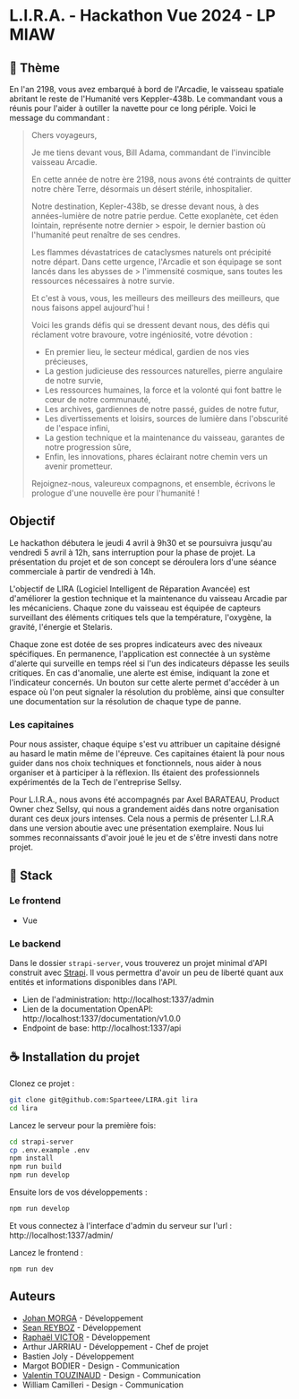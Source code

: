 # L.I.R.A. - Hackathon Vue 2024 - LP MIAW
## 🚀 Thème

En l'an 2198, vous avez embarqué à bord de l'Arcadie, le vaisseau spatiale abritant le reste de l'Humanité vers Keppler-438b. Le commandant vous a réunis pour l'aider à outiller la navette pour ce long périple. Voici le message du commandant :

> Chers voyageurs,
>
> Je me tiens devant vous, Bill Adama, commandant de l'invincible vaisseau Arcadie.
>
> En cette année de notre ère 2198, nous avons été contraints de quitter notre chère Terre, désormais un désert stérile, inhospitalier.
>
> Notre destination, Kepler-438b, se dresse devant nous, à des années-lumière de notre patrie perdue. Cette exoplanète, cet éden lointain, représente notre dernier > espoir, le dernier bastion où l'humanité peut renaître de ses cendres.
>
> Les flammes dévastatrices de cataclysmes naturels ont précipité notre départ. Dans cette urgence, l'Arcadie et son équipage se sont lancés dans les abysses de > l'immensité cosmique, sans toutes les ressources nécessaires à notre survie.
>
> Et c'est à vous, vous, les meilleurs des meilleurs des meilleurs, que nous faisons appel aujourd'hui !
>
> Voici les grands défis qui se dressent devant nous, des défis qui réclament votre bravoure, votre ingéniosité, votre dévotion :
>
> - En premier lieu, le secteur médical, gardien de nos vies précieuses,
> - La gestion judicieuse des ressources naturelles, pierre angulaire de notre survie,
> - Les ressources humaines, la force et la volonté qui font battre le cœur de notre communauté,
> - Les archives, gardiennes de notre passé, guides de notre futur,
> - Les divertissements et loisirs, sources de lumière dans l'obscurité de l'espace infini,
> - La gestion technique et la maintenance du vaisseau, garantes de notre progression sûre,
> - Enfin, les innovations, phares éclairant notre chemin vers un avenir prometteur.
>
> Rejoignez-nous, valeureux compagnons, et ensemble, écrivons le prologue d'une nouvelle ère pour l'humanité !

## Objectif

Le hackathon débutera le jeudi 4 avril à 9h30 et se poursuivra jusqu'au vendredi 5 avril à 12h, sans interruption pour la phase de projet. La présentation du projet et de son concept se déroulera lors d'une séance commerciale à partir de vendredi à 14h.

L'objectif de LIRA (Logiciel Intelligent de Réparation Avancée) est d'améliorer la gestion technique et la maintenance du vaisseau Arcadie par les mécaniciens. Chaque zone du vaisseau est équipée de capteurs surveillant des éléments critiques tels que la température, l'oxygène, la gravité, l'énergie et Stelaris.

Chaque zone est dotée de ses propres indicateurs avec des niveaux spécifiques. En permanence, l'application est connectée à un système d'alerte qui surveille en temps réel si l'un des indicateurs dépasse les seuils critiques. En cas d'anomalie, une alerte est émise, indiquant la zone et l'indicateur concernés. Un bouton sur cette alerte permet d'accéder à un espace où l'on peut signaler la résolution du problème, ainsi que consulter une documentation sur la résolution de chaque type de panne.

### Les capitaines

Pour nous assister, chaque équipe s'est vu attribuer un capitaine désigné au hasard le matin même de l'épreuve. Ces capitaines étaient là pour nous guider dans nos choix techniques et fonctionnels, nous aider à nous organiser et à participer à la réflexion. Ils étaient des professionnels expérimentés de la Tech de l'entreprise Sellsy.

Pour L.I.R.A., nous avons été accompagnés par Axel BARATEAU, Product Owner chez Sellsy, qui nous a grandement aidés dans notre organisation durant ces deux jours intenses. Cela nous a permis de présenter L.I.R.A dans une version aboutie avec une présentation exemplaire. Nous lui sommes reconnaissants d'avoir joué le jeu et de s'être investi dans notre projet.

## 📂 Stack

### Le frontend

- Vue

### Le backend

Dans le dossier `strapi-server`, vous trouverez un projet minimal d'API construit avec [Strapi](https://strapi.io/). Il vous permettra d'avoir un peu de liberté quant aux entités et informations disponibles dans l'API.

- Lien de l'administration: http://localhost:1337/admin
- Lien de la documentation OpenAPI: http://localhost:1337/documentation/v1.0.0
- Endpoint de base: http://localhost:1337/api

## ☕ Installation du projet

Clonez ce projet :

```bash
git clone git@github.com:Sparteee/LIRA.git lira
cd lira
```


Lancez le serveur pour la première fois:

```bash
cd strapi-server
cp .env.example .env
npm install
npm run build
npm run develop
```

Ensuite lors de vos développements :

```bash
npm run develop
```

Et vous connectez à l'interface d'admin du serveur sur l'url : http://localhost:1337/admin/

Lancez le frontend :

```
npm run dev
```

## Auteurs

 - [Johan MORGA](https://github.com/JohanMorga) - Développement
 - [Sean REYBOZ](https://github.com/SeanReyboz/) - Développement
 - [Raphaël VICTOR](https://github.com/Sparteee) - Développement
 - Arthur JARRIAU - Développement - Chef de projet
 - Bastien Joly - Développement
 - Margot BODIER - Design - Communication
 - [Valentin TOUZINAUD](https://github.com/ValentinTouzinaud) - Design - Communication
 - William Camilleri - Design - Communication


